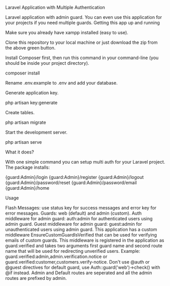 Laravel Application with Multiple Authentication

Laravel application with admin guard. You can even use this application for your projects if you need multiple guards. Getting this app up and running

Make sure you already have xampp installed (easy to use).

Clone this repository to your local machine or just download the zip from the above green button.

Install Composer first, then run this command in your command-line (you should be inside your project directory).

composer install

Rename .env.example to .env and add your database.

Generate application key.

php artisan key:generate

Create tables.

php artisan migrate

Start the development server.

php artisan serve

What it does?

With one simple command you can setup multi auth for your Laravel project. The package installs:

{guard:Admin}/login
{guard:Admin}/register
{guard:Admin}/logout
{guard:Admin}/password/reset
{guard:Admin}/password/email
{guard:Admin}/home

Usage

Flash Messages: use status key for success messages and error key for error messages.
Guards: web (default) and admin (custom).
Auth middleware for admin guard: auth:admin for authenticated users using admin guard.
Guest middleware for admin guard: guest:admin for unauthenticated users using admin guard.
This application has a custom middleware EnsureCustomGuardIsVerified that can be used for verifying emails of custom guards. This middleware is registered in the application as guard.verified and takes two arguments first guard name and second route name that will be used for redirecting unverified users. Example: guard.verified:admin,admin.verification.notice or guard.verified:customer,customers.verify-notice.
Don't use @auth or @guest directives for default guard, use Auth::guard('web')->check() with @if instead.
Admin and Default routes are seperated and all the admin routes are prefixed by admin.
